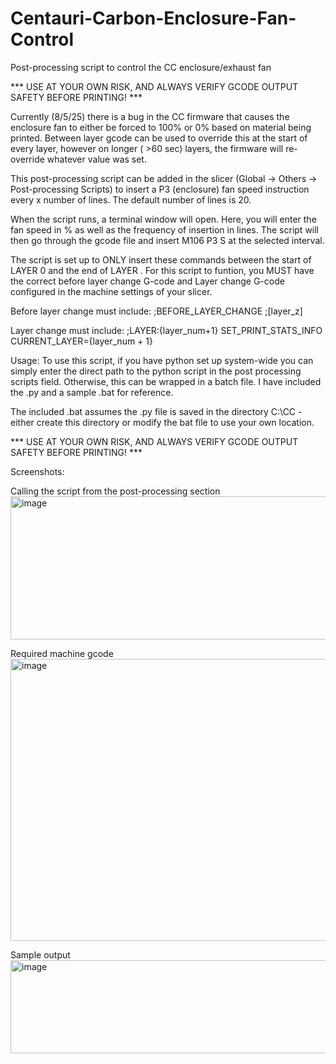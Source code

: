 # Centauri-Carbon-Enclosure-Fan-Control
Post-processing script to control the CC enclosure/exhaust fan

*** USE AT YOUR OWN RISK, AND ALWAYS VERIFY GCODE OUTPUT SAFETY BEFORE PRINTING! ***

Currently (8/5/25) there is a bug in the CC firmware that causes the enclosure fan to either be forced to 100% or 0% based on material being printed.  Between layer gcode can be used to override this at the start of every layer, however on longer ( >60 sec) layers, the firmware will re-override whatever value was set.

This post-processing script can be added in the slicer (Global -> Others -> Post-processing Scripts) to insert a P3 (enclosure) fan speed instruction every x number of lines.  The default number of lines is 20.

When the script runs, a terminal window will open.  Here, you will enter the fan speed in % as well as the frequency of insertion in lines.  The script will then go through the gcode file and insert M106 P3 S<value> at the selected interval.

The script is set up to ONLY insert these commands between the start of LAYER 0 and the end of LAYER <last>.  For this script to funtion, you MUST have the correct before layer change G-code and Layer change G-code configured in the machine settings of your slicer.

Before layer change must include:
;BEFORE_LAYER_CHANGE
;[layer_z]

Layer change must include:
;LAYER:{layer_num+1}
SET_PRINT_STATS_INFO CURRENT_LAYER={layer_num + 1}




Usage:
To use this script, if you have python set up system-wide you can simply enter the direct path to the python script in the post processing scripts field.  Otherwise, this can be wrapped in a batch file.  I have included the .py and a sample .bat for reference.

The included .bat assumes the .py file is saved in the directory C:\CC  -  either create this directory or modify the bat file to use your own location.

*** USE AT YOUR OWN RISK, AND ALWAYS VERIFY GCODE OUTPUT SAFETY BEFORE PRINTING! ***


Screenshots:

Calling the script from the post-processing section
<img width="635" height="229" alt="image" src="https://github.com/user-attachments/assets/a72a88c8-2b6c-43a3-a85c-ed672dc4a64a" />

Required machine gcode
<img width="719" height="451" alt="image" src="https://github.com/user-attachments/assets/616b1df5-c147-4796-acb7-e06d3a7e565d" />

Sample output
<img width="571" height="149" alt="image" src="https://github.com/user-attachments/assets/c14f1d96-61a2-4e64-95fe-8641f500d3e9" />


